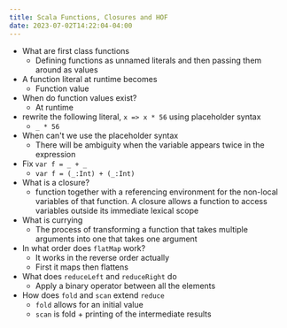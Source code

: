 ```yaml
---
title: Scala Functions, Closures and HOF
date: 2023-07-02T14:22:04-04:00
---
```


- What are first class functions
	- Defining functions as unnamed literals and then passing them around as  values 
- A function literal at runtime becomes
	- Function value
- When do function values exist?
	- At runtime
- rewrite the following literal, `x => x * 56` using placeholder syntax
	- `_ * 56`
- When can't we use the placeholder syntax
	- There will be ambiguity when the variable appears twice in the expression
- Fix `var f = _ + _`
	- `var f = (_:Int) + (_:Int)`
- What is a closure?
	- function together with a referencing environment for the non-local variables of that function. A closure allows a function to access variables outside its immediate lexical scope
- What is currying
	- The process of transforming a function that takes multiple arguments into one that takes one argument
- In what order does `flatMap` work?
	- It works in the reverse order actually
	- First it maps then flattens
- What does `reduceLeft` and `reduceRight` do
	- Apply a binary operator between all the elements
- How does `fold` and `scan` extend `reduce`
	- `fold` allows for an initial value
	- `scan` is fold + printing of the intermediate results